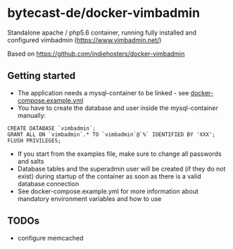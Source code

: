 # bytecast-de/docker-vimbadmin

Standalone apache / php5.6 container, running fully installed and configured vimbadmin (https://www.vimbadmin.net/)

Based on https://github.com/indiehosters/docker-vimbadmin

## Getting started

 * The application needs a mysql-container to be linked - see [docker-compose.example.yml](../blob/master/docker-compose.example.yml)
 * You have to create the database and user inside the mysql-container manually:

```
CREATE DATABASE `vimbadmin`;
GRANT ALL ON `vimbadmin`.* TO `vimbadmin`@`%` IDENTIFIED BY 'XXX';
FLUSH PRIVILEGES;
```

 * If you start from the examples file, make sure to change all passwords and salts
 * Database tables and the superadmin user will be created (if they do not exist) during startup of the container as soon as there is a valid database connection
 * See docker-compose.example.yml for more information about mandatory environment variables and how to use

## TODOs
 * configure memcached
